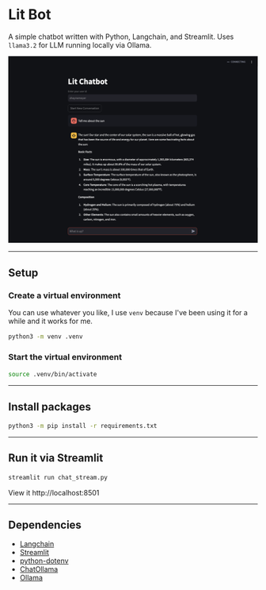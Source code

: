 # Lit Bot

A simple chatbot written with Python, Langchain, and Streamlit. Uses `llama3.2` for LLM running locally via Ollama.

![](docs/app-screen.png)

---

## Setup

### Create a virtual environment
You can use whatever you like, I use `venv` because I've been using it for a while and it works for me.

```sh
python3 -m venv .venv  
```

### Start the virtual environment

```sh
source .venv/bin/activate
```

---
## Install packages

```sh
python3 -m pip install -r requirements.txt
```
---
## Run it via Streamlit

```sh
streamlit run chat_stream.py 
```

View it http://localhost:8501

---
## Dependencies

- [Langchain](https://github.com/)
- [Streamlit](https://github.com)
- [python-dotenv](https://pypi.org/project/python-dotenv/)
- [ChatOllama](https://python.langchain.com/docs/integrations/chat/ollama/)
- [Ollama](https://ollama.com/)